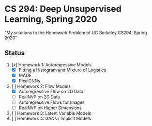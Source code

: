 # CS 294: Deep Unsupervised Learning, Spring 2020 

"My solutions to the Homework Problem of UC Berkeley CS294, Spring 2020"<br>

## Status
1. [x] Homework 1: Autoregressive Models
    * [x] Fitting a Histogram and Mixture of Logistics
    * [x] MADE
    * [x] PixelCNNs
2. [ ] Homework 2: Flow Models
    * [x] Autoregressive Flow on 2D Data
    * [ ] RealNVP on 2D Data
    * [ ] Autoregressive Flows for Images
    * [ ] RealNVP on Higher Dimensions
3. [ ] Homework 3: Latent Variable Models
4. [ ] Homework 4: GANs / Implicit Models


